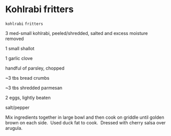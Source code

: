 # Kohlrabi fritters

`kohlrabi` `fritters`

3 med\-small kohlrabi, peeled/shredded, salted and excess moisture removed

1 small shallot

1 garlic clove

handful of parsley, chopped

~3 tbs bread crumbs

~3 tbs shredded parmesan

2 eggs, lightly beaten

salt/pepper

Mix ingredients together in large bowl and then cook on griddle until golden brown on each side.  Used duck fat to cook.  Dressed with cherry salsa over arugula.  
